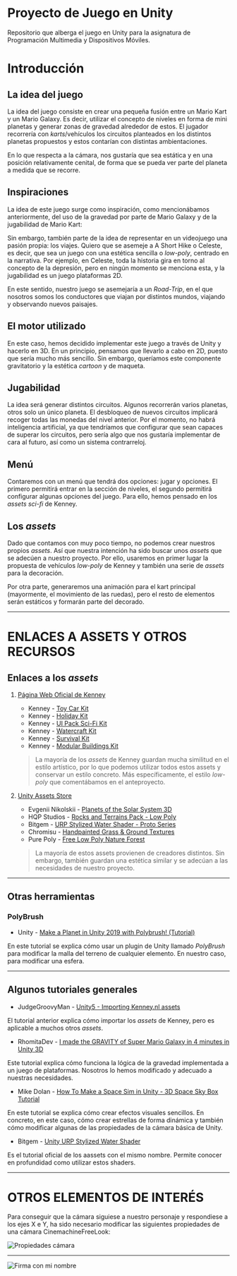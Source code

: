 # Proyecto de Juego en Unity

Repositorio que alberga el juego en Unity para la asignatura de Programación Multimedia y Dispositivos Móviles.

# Introducción

## La idea del juego
La idea del juego consiste en crear una pequeña fusión entre un Mario Kart y un Mario Galaxy. Es decir, utilizar el concepto de niveles en forma de mini planetas y generar zonas de gravedad alrededor de estos. El jugador recorrería con _karts_/vehículos los circuitos planteados en los distintos planetas propuestos y estos contarían con distintas ambientaciones.

En lo que respecta a la cámara, nos gustaría que sea estática y en una posición relativamente cenital, de forma que se pueda ver parte del planeta a medida que se recorre.

## Inspiraciones
La idea de este juego surge como inspiración, como mencionábamos anteriormente, del uso de la gravedad por parte de Mario Galaxy y de la jugabilidad de Mario Kart:
           
Sin embargo, también parte de la idea de representar en un videojuego una pasión propia: los viajes. Quiero que se asemeje a A Short Hike o Celeste, es decir, que sea un juego con una estética sencilla o _low-poly_, centrado en la narrativa. Por ejemplo, en Celeste, toda la historia gira en torno al concepto de la depresión, pero en ningún momento se menciona esta, y la jugabilidad es un juego plataformas 2D.
        
En este sentido, nuestro juego se asemejaría a un _Road-Trip_, en el que nosotros somos los conductores que viajan por distintos mundos, viajando y observando nuevos paisajes.

## El motor utilizado
En este caso, hemos decidido implementar este juego a través de Unity y hacerlo en 3D. En un principio, pensamos que llevarlo a cabo en 2D, puesto que sería mucho más sencillo. Sin embargo, queríamos este componente gravitatorio y la estética _cartoon_ y de maqueta.

## Jugabilidad
La idea será generar distintos circuitos. Algunos recorrerán varios planetas, otros solo un único planeta. El desbloqueo de nuevos circuitos implicará recoger todas las monedas del nivel anterior. Por el momento, no habrá inteligencia artificial, ya que tendríamos que configurar que sean capaces de superar los circuitos, pero sería algo que nos gustaría implementar de cara al futuro, así como un sistema contrarreloj.

## Menú
Contaremos con un menú que tendrá dos opciones: jugar y opciones. El primero permitirá entrar en la sección de niveles, el segundo permitirá configurar algunas opciones del juego. Para ello, hemos pensado en los _assets_ _sci-fi_ de Kenney.

## Los _assets_

Dado que contamos con muy poco tiempo, no podemos crear nuestros propios _assets_. Así que nuestra intención ha sido buscar unos _assets_ que se adecúen a nuestro proyecto. Por ello, usaremos en primer lugar la propuesta de vehículos _low-poly_ de Kenney y también una serie de _assets_ para la decoración.

Por otra parte, generaremos una animación para el kart principal (mayormente, el movimiento de las ruedas), pero el resto de elementos serán estáticos y formarán parte del decorado.

---

# ENLACES A ASSETS Y OTROS RECURSOS

## Enlaces a los _assets_

1. [Página Web Oficial de Kenney](https://kenney.nl/)
    - Kenney - [Toy Car Kit](https://kenney.nl/assets/toy-car-kit)
    - Kenney - [Holiday Kit](https://kenney.nl/assets/holiday-kit)
    - Kenney - [UI Pack Sci-Fi Kit](https://kenney.nl/assets/ui-pack-sci-fi)
    - Kenney - [Watercraft Kit](https://kenney.nl/assets/watercraft-kit)
    - Kenney - [Survival Kit](https://kenney.nl/assets/survival-kit)
    - Kenney - [Modular Buildings Kit](https://kenney.nl/assets/modular-buildings)

    > La mayoría de los _assets_ de Kenney guardan mucha similitud en el estilo artístico, por lo que podemos utilizar todos estos assets y conservar un estilo concreto. Más específicamente, el estilo _low-poly_ que comentábamos en el anteproyecto.

2. [Unity Assets Store](https://assetstore.unity.com/)

    - Evgenii Nikolskii - [Planets of the Solar System 3D](https://assetstore.unity.com/packages/3d/environments/planets-of-the-solar-system-3d-90219)
    - HQP Studios - [Rocks and Terrains Pack - Low Poly](https://assetstore.unity.com/packages/3d/environments/rocks-and-terrains-pack-low-poly-281733)
    - Bitgem - [URP Stylized Water Shader - Proto Series](https://assetstore.unity.com/packages/vfx/shaders/urp-stylized-water-shader-proto-series-187485)
    - Chromisu - [Handpainted Grass & Ground Textures](https://assetstore.unity.com/packages/p/handpainted-grass-ground-textures-187634)
    - Pure Poly - [Free Low Poly Nature Forest](https://assetstore.unity.com/packages/3d/environments/landscapes/free-low-poly-nature-forest-205742)

    > La mayoría de estos assets provienen de creadores distintos. Sin embargo, también guardan una estética similar y se adecúan a las necesidades de nuestro proyecto.

---

## Otras herramientas

### PolyBrush
- Unity - [Make a Planet in Unity 2019 with Polybrush! (Tutorial)](https://www.youtube.com/watch?v=QHslFO0vlGg)

En este tutorial se explica cómo usar un plugin de Unity llamado _PolyBrush_ para modificar la malla del terreno de cualquier elemento. En nuestro caso, para modificar una esfera.

---

## Algunos tutoriales generales
- JudgeGroovyMan - [Unity5 - Importing Kenney.nl assets](https://www.youtube.com/watch?v=1D7Hdk-j5z8)

El tutorial anterior explica cómo importar los _assets_ de Kenney, pero es aplicable a muchos otros _assets_.

- RhomitaDev - [I made the GRAVITY of Super Mario Galaxy in 4 minutes in Unity 3D](https://www.youtube.com/watch?v=x_5pxFtDMMI)

Este tutorial explica cómo funciona la lógica de la gravedad implementada a un juego de plataformas. Nosotros lo hemos modificado y adecuado a nuestras necesidades. 

- Mike Dolan - [How To Make a Space Sim in Unity - 3D Space Sky Box Tutorial](https://www.youtube.com/watch?v=Kx-RAJ_7HTE)

En este tutorial se explica cómo crear efectos visuales sencillos. En concreto, en este caso, cómo crear estrellas de forma dinámica y también cómo modificar algunas de las propiedades de la cámara básica de Unity.

- Bitgem - [Unity URP Stylized Water Shader](https://www.youtube.com/watch?v=fHuN7WkrmsI&t)

Es el tutorial oficial de los aassets con el mismo nombre. Permite conocer en profundidad como utilizar estos shaders.

---

# OTROS ELEMENTOS DE INTERÉS

Para conseguir que la cámara siguiese a nuestro personaje y respondiese a los ejes X e Y, ha sido necesario modificar las siguientes propiedades de una cámara CinemachineFreeLook:

![Propiedades cámara](/readmeimg/configCinemachineCamera.png)

---

![Firma con mi nombre](/readmeimg/firma.png)